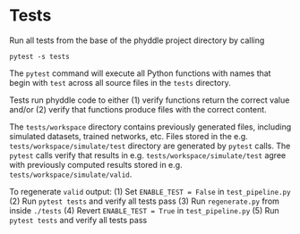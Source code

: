 # Tests

Run all tests from the base of the phyddle project directory by calling

```
pytest -s tests
```

The `pytest` command will execute all Python functions with names that begin with 
`test` across all source files in the `tests` directory.

Tests run phyddle code to either (1) verify functions return the correct value
and/or (2) verify that functions produce files with the correct content.

The `tests/workspace` directory contains previously generated files, including
simulated datasets, trained networks, etc. Files stored in the e.g. 
`tests/workspace/simulate/test` directory are generated by `pytest` calls. The 
`pytest` calls verify that results in e.g. `tests/workspace/simulate/test` agree
with previously computed results stored in e.g. `tests/workspace/simulate/valid`.

To regenerate `valid` output:
(1) Set `ENABLE_TEST = False` in `test_pipeline.py`
(2) Run `pytest tests` and verify all tests pass
(3) Run `regenerate.py` from inside `./tests`
(4) Revert `ENABLE_TEST = True` in `test_pipeline.py`
(5) Run `pytest tests` and verify all tests pass


